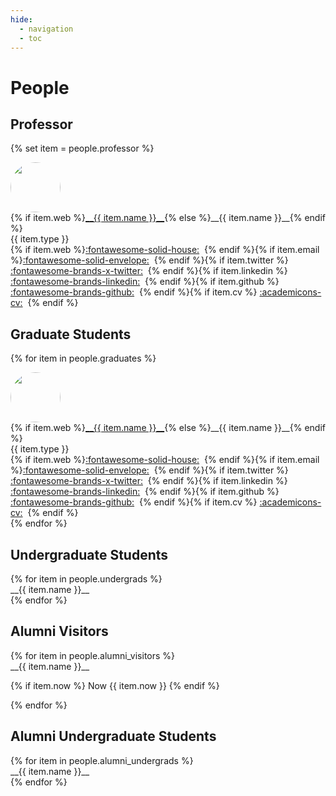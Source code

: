 ```yaml
---
hide:
  - navigation
  - toc
---
```



<style>
.people-thumbnail-cell {
    display: inline-table;
    padding-right: 12px;
    vertical-align: top;
    p { margin: 0px; }
}

.people-description-cell {
    display: inline-table;
    vertical-align: top;
    p { margin: 0px; }
}

.people-thumbnail {
    width: 80px;
    border-radius: 50%;
    -moz-background-clip: padding;
    -webkit-background-clip: padding-box;
    background-clip: padding-box
}
</style>


# People

## Professor

<div class="grid" markdown>

{% set item = people.professor %}
<div class="card" markdown>
<div class="people-thumbnail-cell" markdown>
<img class="people-thumbnail" src="../assets/profile/{{ item.name }}.png" markdown>
</div>
<div class="people-description-cell" markdown>
{% if item.web %}<a href="{{ item.web }}" target="_blank">__{{ item.name }}__</a>{% else %}__{{ item.name }}__{% endif %}<br>
{{ item.type }}<br>
{% if item.web %}<a href="{{ item.web }}" target="_blank">:fontawesome-solid-house:</a>&nbsp; {% endif %}{% if item.email %}<a href="mailto:{{ item.email }}" target="_top">:fontawesome-solid-envelope:</a>&nbsp; {% endif %}{% if item.twitter %} <a href="{{ item.twitter }}" target="_blank">:fontawesome-brands-x-twitter:</a>&nbsp; {% endif %}{% if item.linkedin %} <a href="{{ item.linkedin }}" target="_blank">:fontawesome-brands-linkedin:</a>&nbsp; {% endif %}{% if item.github %} <a href="{{ item.github }}" target="_blank">:fontawesome-brands-github:</a>&nbsp; {% endif %}{% if item.cv %} <a href="{{ item.cv }}" target="_blank">:academicons-cv:</a>&nbsp; {% endif %}
</div>
</div>

</div>


## Graduate Students

<div class="grid" markdown>

{% for item in people.graduates %}
<div class="card" markdown>
<div class="people-thumbnail-cell" markdown>
<img class="people-thumbnail" src="../assets/profile/{{ item.name }}.png" markdown>
</div>
<div class="people-description-cell" markdown>
{% if item.web %}<a href="{{ item.web }}" target="_blank">__{{ item.name }}__</a>{% else %}__{{ item.name }}__{% endif %}<br>
{{ item.type }}<br>
{% if item.web %}<a href="{{ item.web }}" target="_blank">:fontawesome-solid-house:</a>&nbsp; {% endif %}{% if item.email %}<a href="mailto:{{ item.email }}" target="_top">:fontawesome-solid-envelope:</a>&nbsp; {% endif %}{% if item.twitter %} <a href="{{ item.twitter }}" target="_blank">:fontawesome-brands-x-twitter:</a>&nbsp; {% endif %}{% if item.linkedin %} <a href="{{ item.linkedin }}" target="_blank">:fontawesome-brands-linkedin:</a>&nbsp; {% endif %}{% if item.github %} <a href="{{ item.github }}" target="_blank">:fontawesome-brands-github:</a>&nbsp; {% endif %}{% if item.cv %} <a href="{{ item.cv }}" target="_blank">:academicons-cv:</a>&nbsp; {% endif %}
</div>
</div>
{% endfor %}

</div>


## Undergraduate Students

<div class="grid" markdown>
{% for item in people.undergrads %}
<div class="card" markdown>
__{{ item.name }}__
</div>
{% endfor %}
</div>

## Alumni Visitors

<div class="grid" markdown>
{% for item in people.alumni_visitors %}
<div class="card" markdown>
__{{ item.name }}__

{% if item.now %} Now {{ item.now }} {% endif %}
</div>
{% endfor %}
</div>


## Alumni Undergraduate Students

<div class="grid" markdown>
{% for item in people.alumni_undergrads %}
<div class="card" markdown>
__{{ item.name }}__
</div>
{% endfor %}
</div>


